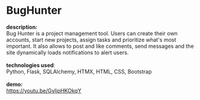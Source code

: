 # BugHunter

<b>description:</b><br>
Bug Hunter is a project management tool. Users can create their own accounts, start new projects, assign tasks and prioritize what's most important. It also allows to post and like comments, send messages and the site dynamically loads notifications to alert users.<br>
<br>
<b>technologies used</b>:<br>
Python, Flask, SQLAlchemy, HTMX, HTML, CSS, Bootstrap<br>
<br>
<b>demo:</b><br> https://youtu.be/GyljpHKOkqY<br>
